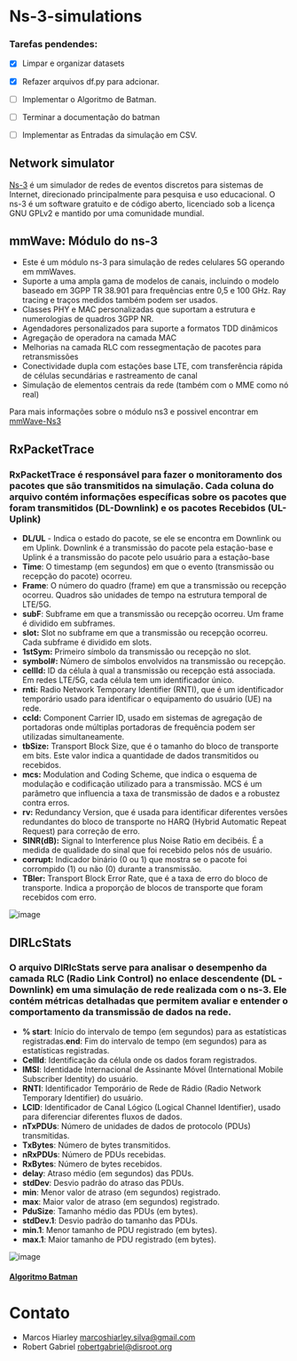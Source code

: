 ﻿# Ns-3-simulations
### Tarefas pendendes:
- [x] Limpar e organizar datasets
- [x]  Refazer arquivos df.py para adcionar.
- [ ]  Implementar o Algoritmo de Batman.
- [ ] Terminar a documentação do batman
- [ ]  Implementar as Entradas da simulação em CSV.


## Network simulator
[Ns-3](https://www.nsnam.org/) é um simulador de redes de eventos discretos para sistemas de Internet, direcionado principalmente para pesquisa e uso educacional. O ns-3 é um software gratuito e de código aberto, licenciado sob a licença GNU GPLv2 e mantido por uma comunidade mundial.

## mmWave: Módulo do ns-3
- Este é um módulo ns-3 para simulação de redes celulares 5G operando em mmWaves.
- Suporte a uma ampla gama de modelos de canais, incluindo o modelo baseado em 3GPP TR 38.901 para frequências entre 0,5 e 100 GHz. Ray tracing e traços medidos também podem ser usados.
- Classes PHY e MAC personalizadas que suportam a estrutura e numerologias de quadros 3GPP NR.
- Agendadores personalizados para suporte a formatos TDD dinâmicos
- Agregação de operadora na camada MAC
- Melhorias na camada RLC com ressegmentação de pacotes para retransmissões
- Conectividade dupla com estações base LTE, com transferência rápida de células secundárias e rastreamento de canal
- Simulação de elementos centrais da rede (também com o MME como nó real)

Para mais informações sobre o módulo ns3 e possivel encontrar em [mmWave-Ns3](https://github.com/nyuwireless-unipd/ns3-mmwave)

## RxPacketTrace
### RxPacketTrace é responsável para fazer o monitoramento dos pacotes que são transmitidos na simulação. Cada coluna do arquivo contém informações específicas sobre os pacotes que foram transmitidos (DL-Downlink) e os pacotes Recebidos (UL-Uplink)

- **DL/UL** - Indica o estado do pacote, se ele se encontra em Downlink ou em Uplink. Downlink é a transmissão do pacote pela estação-base e Uplink é a transmissão do pacote pelo usuário para a estação-base
- **Time**: O timestamp (em segundos) em que o evento (transmissão ou recepção do pacote) ocorreu.
- **Frame**: O número do quadro (frame) em que a transmissão ou recepção ocorreu. Quadros são unidades de tempo na estrutura temporal de LTE/5G.
- **subF**: Subframe em que a transmissão ou recepção ocorreu. Um frame é dividido em subframes.
- **slot:** Slot no subframe em que a transmissão ou recepção ocorreu. Cada subframe é dividido em slots.
- **1stSym:** Primeiro símbolo da transmissão ou recepção no slot.
- **symbol#:** Número de símbolos envolvidos na transmissão ou recepção.
- **cellId:** ID da célula à qual a transmissão ou recepção está associada. Em redes LTE/5G, cada célula tem um identificador único.
- **rnti:** Radio Network Temporary Identifier (RNTI), que é um identificador temporário usado para identificar o equipamento do usuário (UE) na rede.
- **ccId:** Component Carrier ID, usado em sistemas de agregação de portadoras onde múltiplas portadoras de frequência podem ser utilizadas simultaneamente.
- **tbSize:** Transport Block Size, que é o tamanho do bloco de transporte em bits. Este valor indica a quantidade de dados transmitidos ou recebidos.
- **mcs:** Modulation and Coding Scheme, que indica o esquema de modulação e codificação utilizado para a transmissão. MCS é um parâmetro que influencia a taxa de transmissão de dados e a robustez contra erros.
- **rv:** Redundancy Version, que é usada para identificar diferentes versões redundantes do bloco de transporte no HARQ (Hybrid Automatic Repeat Request) para correção de erro.
- **SINR(dB):** Signal to Interference plus Noise Ratio em decibéis. É a medida de qualidade do sinal que foi recebido pelos nós de usuário.
- **corrupt:** Indicador binário (0 ou 1) que mostra se o pacote foi corrompido (1) ou não (0) durante a transmissão.
- **TBler:** Transport Block Error Rate, que é a taxa de erro do bloco de transporte. Indica a proporção de blocos de transporte que foram recebidos com erro.

![image](https://github.com/Hiarleyy/Ns-3-simulations/assets/111695591/2177e459-496d-4d2d-a01d-f03cea067d53)

## DlRLcStats
### O arquivo DlRlcStats serve para analisar o desempenho da camada RLC (Radio Link Control) no enlace descendente (DL - Downlink) em uma simulação de rede realizada com o ns-3. Ele contém métricas detalhadas que permitem avaliar e entender o comportamento da transmissão de dados na rede.

- **% start**: Início do intervalo de tempo (em segundos) para as estatísticas registradas.**end**: Fim do intervalo de tempo (em segundos) para as estatísticas registradas.
- **CellId**: Identificação da célula onde os dados foram registrados.
- **IMSI**: Identidade Internacional de Assinante Móvel (International Mobile Subscriber Identity) do usuário.
- **RNTI**: Identificador Temporário de Rede de Rádio (Radio Network Temporary Identifier) do usuário.
- **LCID**: Identificador de Canal Lógico (Logical Channel Identifier), usado para diferenciar diferentes fluxos de dados.
- **nTxPDUs**: Número de unidades de dados de protocolo (PDUs) transmitidas.
- **TxBytes**: Número de bytes transmitidos.
- **nRxPDUs**: Número de PDUs recebidas.
- **RxBytes**: Número de bytes recebidos.
- **delay**: Atraso médio (em segundos) das PDUs.
- **stdDev**: Desvio padrão do atraso das PDUs.
- **min**: Menor valor de atraso (em segundos) registrado.
- **max**: Maior valor de atraso (em segundos) registrado.
- **PduSize**: Tamanho médio das PDUs (em bytes).
- **stdDev.1**: Desvio padrão do tamanho das PDUs.
- **min.1**: Menor tamanho de PDU registrado (em bytes).
- **max.1**: Maior tamanho de PDU registrado (em bytes).

![image](https://github.com/Hiarleyy/Ns-3-simulations/assets/111695591/cd2436ee-cf0b-4368-8434-176ba3ec8eb5)



#### [Algoritmo Batman](https://github.com/Hiarleyy/Ns-3-simulations/blob/main/Documenta%C3%A7%C3%A3o/bat.md)


# Contato
- Marcos Hiarley <marcoshiarley.silva@gmail.com>
- Robert Gabriel <robertgabriel@disroot.org>


